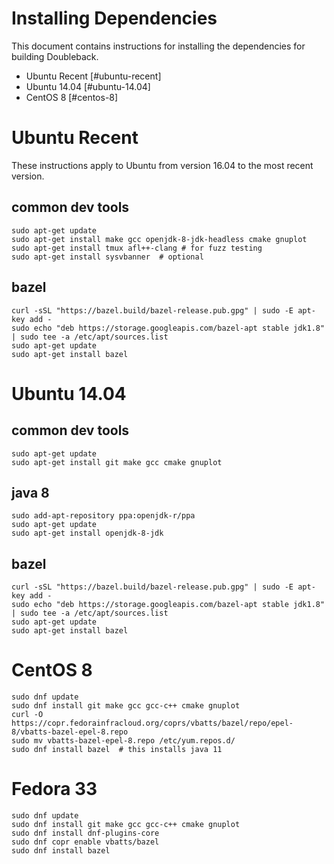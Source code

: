 # Installing Dependencies

This document contains instructions for installing the dependencies for building Doubleback.
* Ubuntu Recent [#ubuntu-recent]
* Ubuntu 14.04 [#ubuntu-14.04]
* CentOS 8 [#centos-8]


# Ubuntu Recent

These instructions apply to Ubuntu from version 16.04 to the most recent version.

## common dev tools

```
sudo apt-get update
sudo apt-get install make gcc openjdk-8-jdk-headless cmake gnuplot
sudo apt-get install tmux afl++-clang # for fuzz testing
sudo apt-get install sysvbanner  # optional
```

## bazel

```
curl -sSL "https://bazel.build/bazel-release.pub.gpg" | sudo -E apt-key add -
sudo echo "deb https://storage.googleapis.com/bazel-apt stable jdk1.8" | sudo tee -a /etc/apt/sources.list
sudo apt-get update
sudo apt-get install bazel
```

# Ubuntu 14.04

## common dev tools

```
sudo apt-get update
sudo apt-get install git make gcc cmake gnuplot
```

## java 8

```
sudo add-apt-repository ppa:openjdk-r/ppa
sudo apt-get update
sudo apt-get install openjdk-8-jdk
```

## bazel

```
curl -sSL "https://bazel.build/bazel-release.pub.gpg" | sudo -E apt-key add -
sudo echo "deb https://storage.googleapis.com/bazel-apt stable jdk1.8" | sudo tee -a /etc/apt/sources.list
sudo apt-get update
sudo apt-get install bazel
```

# CentOS 8

```
sudo dnf update
sudo dnf install git make gcc gcc-c++ cmake gnuplot
curl -O https://copr.fedorainfracloud.org/coprs/vbatts/bazel/repo/epel-8/vbatts-bazel-epel-8.repo
sudo mv vbatts-bazel-epel-8.repo /etc/yum.repos.d/
sudo dnf install bazel  # this installs java 11
```

# Fedora 33

```
sudo dnf update
sudo dnf install git make gcc gcc-c++ cmake gnuplot
sudo dnf install dnf-plugins-core
sudo dnf copr enable vbatts/bazel
sudo dnf install bazel
```
